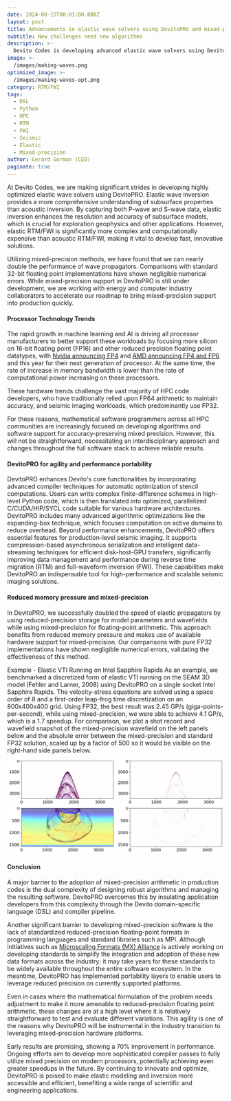 ```yaml
---
date: 2024-08-15T00:01:00.000Z
layout: post
title: Advancements in elastic wave solvers using DevitoPRO and mixed-precision
subtitle: New challenges need new algorithms
description: >-
  Devito Codes is developing advanced elastic wave solvers using DevitoPRO, offering improved subsurface modeling by leveraging both P-wave and S-wave data. Experiments show the use of mixed-precision methods in DevitoPRO has nearly doubled the performance of wave propagators, showing negligible numerical errors compared to standard 32-bit implementations. Despite challenges in developing robust mixed-precision software, DevitoPRO simplifies this process through its domain-specific language and compiler pipeline, making it an essential tool for seismic imaging. Early benchmarks show a 70 performance improvement, with ongoing efforts to further optimize mixed-precision use, potentially leading to even greater speedups.
image: >-
  /images/making-waves.png
optimized_image: >-
  /images/making-waves-opt.png
category: RTM/FWI
tags:
  - DSL
  - Python
  - HPC
  - RTM
  - FWI
  - Seismic
  - Elastic
  - Mixed-precision
author: Gerard Gorman (CEO)
paginate: true
---
```



At Devito Codes, we are making significant strides in developing highly optimized elastic wave solvers using DevitoPRO. Elastic wave inversion provides a more comprehensive understanding of subsurface properties than acoustic inversion. By capturing both P-wave and S-wave data, elastic inversion enhances the resolution and accuracy of subsurface models, which is crucial for exploration geophysics and other applications. However, elastic RTM/FWI is significantly more complex and computationally expensive than acoustic RTM/FWI, making it vital to develop fast, innovative solutions.

Utilizing mixed-precision methods, we have found that we can nearly double the performance of wave propagators. Comparisons with standard 32-bit floating point implementations have shown negligible numerical errors. While mixed-precision support in DevitoPRO is still under development, we are working with energy and computer industry collaborators to accelerate our roadmap to bring mixed-precision support into production quickly.

#### Processor Technology Trends

The rapid growth in machine learning and AI is driving all processor manufacturers to better support these workloads by focusing more silicon on 16-bit floating point (FP16) and other reduced precision floating point datatypes, with [Nvidia announcing FP4](https://nvidianews.nvidia.com/news/nvidia-blackwell-platform-arrives-to-power-a-new-era-of-computing) and [AMD announcing FP4 and FP6](https://ir.amd.com/news-events/press-releases/detail/1201/amd-accelerates-pace-of-data-center-ai-innovation-and) and this year for their next generation of processor. At the same time, the rate of increase in memory bandwidth is lower than the rate of computational power increasing on these processors. 

These hardware trends challenge the vast majority of HPC code developers, who have traditionally relied upon FP64 arithmetic to maintain accuracy, and seismic imaging workloads, which predominantly use FP32. 

For these reasons, mathematical software programmers across all HPC communities are increasingly focused on developing algorithms and software support for accuracy-preserving mixed precision. However, this will not be straightforward, necessitating an interdisciplinary approach and changes throughout the full software stack to achieve reliable results.

#### DevitoPRO for agility and performance portability

DevitoPRO enhances Devito's core functionalities by incorporating advanced compiler techniques for automatic optimization of stencil computations. Users can write complex finite-difference schemes in high-level Python code, which is then translated into optimized, parallelized C/CUDA/HIP/SYCL code suitable for various hardware architectures. DevitoPRO includes many advanced algorithmic optimizations like the expanding-box technique, which focuses computation on active domains to reduce overhead.
Beyond performance enhancements, DevitoPRO offers essential features for production-level seismic imaging. It supports compression-based asynchronous serialization and intelligent data-streaming techniques for efficient disk-host-GPU transfers, significantly improving data management and performance during reverse time migration (RTM) and full-waveform inversion (FWI). These capabilities make DevitoPRO an indispensable tool for high-performance and scalable seismic imaging solutions.
#### Reduced memory pressure and mixed-precision

In DevitoPRO, we successfully doubled the speed of elastic propagators by using reduced-precision storage for model parameters and wavefields while using mixed-precision for floating-point arithmetic. This approach benefits from reduced memory pressure and makes use of available hardware support for mixed-precision. Our comparisons with pure FP32 implementations have shown negligible numerical errors, validating the effectiveness of this method.

Example - Elastic VTI Running on Intel Sapphire Rapids
As an example, we benchmarked a discretized form of elastic VTI running on the SEAM 3D model (Fehler and Larner, 2008) using DevitoPRO on a single socket Intel Sapphire Rapids. The velocity-stress equations are solved using a space order of 8 and a first-order leap-frog time discretization on an 800x400x400 grid. Using FP32, the best result was 2.45 GP/s (giga-points-per-second), while using mixed-precision, we were able to achieve 4.1 GP/s, which is a 1.7 speedup.
For comparison, we plot a shot record and wavefield snapshot of the mixed-precision wavefield on the left panels below and the absolute error between the mixed-precision and standard FP32 solution, scaled up by a factor of 500 so it would be visible on the right-hand side panels below.

![Shot record comparison](/images/rec-crop.png) 
![Wavefield comparison](/images/tauxx-crop.png)
#### Conclusion

A major barrier to the adoption of mixed-precision arithmetic in production codes is the dual complexity of designing robust algorithms and managing the resulting software. DevitoPRO overcomes this by insulating application developers from this complexity through the Devito domain-specific language (DSL) and compiler pipeline.

Another significant barrier to developing mixed-precision software is the lack of standardized reduced-precision floating-point formats in programming languages and standard libraries such as MPI. Although initiatives such as [Microscaling Formats (MX) Alliance](https://www.opencompute.org/blog/amd-arm-intel-meta-microsoft-nvidia-and-qualcomm-standardize-next-generation-narrow-precision-data-formats-for-ai) is actively working on developing standards to simplify the integration and adoption of these new data formats across the industry; it may take years for these standards to be widely available throughout the entire software ecosystem. In the meantime, DevitoPRO has implemented portability layers to enable users to leverage reduced precision on currently supported platforms.

Even in cases where the mathematical formulation of the problem needs adjustment to make it more amenable to reduced-precision floating point arithmetic, these changes are at a high level where it is relatively straightforward to test and evaluate different variations. This agility is one of the reasons why DevitoPRO will be instrumental in the industry transition to leveraging mixed-precision hardware platforms.

Early results are promising, showing a 70% improvement in performance. Ongoing efforts aim to develop more sophisticated compiler passes to fully utilize mixed precision on modern processors, potentially achieving even greater speedups in the future. By continuing to innovate and optimize, DevitoPRO is poised to make elastic modeling and inversion more accessible and efficient, benefiting a wide range of scientific and engineering applications.





